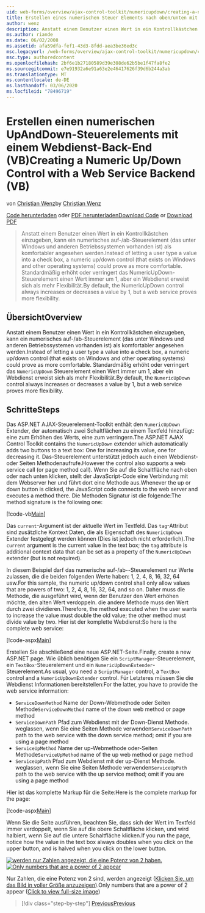 ```yaml
---
uid: web-forms/overview/ajax-control-toolkit/numericupdown/creating-a-numeric-up-down-control-with-a-web-service-backend-vb
title: Erstellen eines numerischen Steuer Elements nach oben/unten mit einem Webdienst-Back-End (VB) | Microsoft-Dokumentation
author: wenz
description: Anstatt einem Benutzer einen Wert in ein Kontrollkästchen einzugeben, kann es sein, dass ein numerisches auf-/ab--Steuerelement (das unter Windows und anderen Betriebssystemen vorhanden ist) mehr als c...
ms.author: riande
ms.date: 06/02/2008
ms.assetid: afa59dfa-fef1-43d3-8fdd-aea3be36ed3c
msc.legacyurl: /web-forms/overview/ajax-control-toolkit/numericupdown/creating-a-numeric-up-down-control-with-a-web-service-backend-vb
msc.type: authoredcontent
ms.openlocfilehash: 2bf6e1b27180589d39e308de62b5be1f47fa8fe2
ms.sourcegitcommit: e7e91932a6e91a63e2e46417626f39d6b244a3ab
ms.translationtype: MT
ms.contentlocale: de-DE
ms.lasthandoff: 03/06/2020
ms.locfileid: "78496719"
---
```

# <a name="creating-a-numeric-updown-control-with-a-web-service-backend-vb"></a><span data-ttu-id="d0d2b-103">Erstellen einen numerischen UpAndDown-Steuerelements mit einem Webdienst-Back-End (VB)</span><span class="sxs-lookup"><span data-stu-id="d0d2b-103">Creating a Numeric Up/Down Control with a Web Service Backend (VB)</span></span>

<span data-ttu-id="d0d2b-104">von [Christian Wenz](https://github.com/wenz)</span><span class="sxs-lookup"><span data-stu-id="d0d2b-104">by [Christian Wenz](https://github.com/wenz)</span></span>

<span data-ttu-id="d0d2b-105">[Code herunterladen](https://download.microsoft.com/download/9/3/f/93f8daea-bebd-4821-833b-95205389c7d0/numericupdown1.vb.zip) oder [PDF herunterladen](https://download.microsoft.com/download/2/d/c/2dc10e34-6983-41d4-9c08-f78f5387d32b/numericupdown1VB.pdf)</span><span class="sxs-lookup"><span data-stu-id="d0d2b-105">[Download Code](https://download.microsoft.com/download/9/3/f/93f8daea-bebd-4821-833b-95205389c7d0/numericupdown1.vb.zip) or [Download PDF](https://download.microsoft.com/download/2/d/c/2dc10e34-6983-41d4-9c08-f78f5387d32b/numericupdown1VB.pdf)</span></span>

> <span data-ttu-id="d0d2b-106">Anstatt einem Benutzer einen Wert in ein Kontrollkästchen einzugeben, kann ein numerisches auf-/ab-Steuerelement (das unter Windows und anderen Betriebssystemen vorhanden ist) als komfortabler angesehen werden.</span><span class="sxs-lookup"><span data-stu-id="d0d2b-106">Instead of letting a user type a value into a check box, a numeric up/down control (that exists on Windows and other operating systems) could prove as more comfortable.</span></span> <span data-ttu-id="d0d2b-107">Standardmäßig erhöht oder verringert das NumericUpDown-Steuerelement einen Wert immer um 1, aber ein Webdienst erweist sich als mehr Flexibilität.</span><span class="sxs-lookup"><span data-stu-id="d0d2b-107">By default, the NumericUpDown control always increases or decreases a value by 1, but a web service proves more flexibility.</span></span>

## <a name="overview"></a><span data-ttu-id="d0d2b-108">Übersicht</span><span class="sxs-lookup"><span data-stu-id="d0d2b-108">Overview</span></span>

<span data-ttu-id="d0d2b-109">Anstatt einem Benutzer einen Wert in ein Kontrollkästchen einzugeben, kann ein numerisches auf-/ab-Steuerelement (das unter Windows und anderen Betriebssystemen vorhanden ist) als komfortabler angesehen werden.</span><span class="sxs-lookup"><span data-stu-id="d0d2b-109">Instead of letting a user type a value into a check box, a numeric up/down control (that exists on Windows and other operating systems) could prove as more comfortable.</span></span> <span data-ttu-id="d0d2b-110">Standardmäßig erhöht oder verringert das `NumericUpDown` Steuerelement einen Wert immer um 1, aber ein Webdienst erweist sich als mehr Flexibilität.</span><span class="sxs-lookup"><span data-stu-id="d0d2b-110">By default, the `NumericUpDown` control always increases or decreases a value by 1, but a web service proves more flexibility.</span></span>

## <a name="steps"></a><span data-ttu-id="d0d2b-111">Schritte</span><span class="sxs-lookup"><span data-stu-id="d0d2b-111">Steps</span></span>

<span data-ttu-id="d0d2b-112">Das ASP.NET AJAX-Steuerelement-Toolkit enthält den `NumericUpDown` Extender, der automatisch zwei Schaltflächen zu einem Textfeld hinzufügt: eine zum Erhöhen des Werts, eine zum verringern.</span><span class="sxs-lookup"><span data-stu-id="d0d2b-112">The ASP.NET AJAX Control Toolkit contains the `NumericUpDown` extender which automatically adds two buttons to a text box: One for increasing its value, one for decreasing it.</span></span> <span data-ttu-id="d0d2b-113">Das-Steuerelement unterstützt jedoch auch einen Webdienst-oder Seiten Methodenaufrufe.</span><span class="sxs-lookup"><span data-stu-id="d0d2b-113">However the control also supports a web service call (or page method call).</span></span> <span data-ttu-id="d0d2b-114">Wenn Sie auf die Schaltfläche nach oben oder nach unten klicken, stellt der JavaScript-Code eine Verbindung mit dem Webserver her und führt dort eine Methode aus.</span><span class="sxs-lookup"><span data-stu-id="d0d2b-114">Whenever the up or down button is clicked, the JavaScript code connects to the web server and executes a method there.</span></span> <span data-ttu-id="d0d2b-115">Die Methoden Signatur ist die folgende:</span><span class="sxs-lookup"><span data-stu-id="d0d2b-115">The method signature is the following one:</span></span>

[!code-vb[Main](creating-a-numeric-up-down-control-with-a-web-service-backend-vb/samples/sample1.vb)]

<span data-ttu-id="d0d2b-116">Das `current`-Argument ist der aktuelle Wert im Textfeld. Das `tag`-Attribut sind zusätzliche Kontext Daten, die als Eigenschaft des `NumericUpDown` Extender festgelegt werden können (Dies ist jedoch nicht erforderlich).</span><span class="sxs-lookup"><span data-stu-id="d0d2b-116">The `current` argument is the current value in the text box; the `tag` attribute is additional context data that can be set as a property of the `NumericUpDown` extender (but is not required).</span></span>

<span data-ttu-id="d0d2b-117">In diesem Beispiel darf das numerische auf-/ab--Steuerelement nur Werte zulassen, die die beiden folgenden Werte haben: 1, 2, 4, 8, 16, 32, 64 usw.</span><span class="sxs-lookup"><span data-stu-id="d0d2b-117">For this sample, the numeric up/down control shall only allow values that are powers of two: 1, 2, 4, 8, 16, 32, 64, and so on.</span></span> <span data-ttu-id="d0d2b-118">Daher muss die Methode, die ausgeführt wird, wenn der Benutzer den Wert erhöhen möchte, den alten Wert verdoppeln. die andere Methode muss den Wert durch zwei dividieren.</span><span class="sxs-lookup"><span data-stu-id="d0d2b-118">Therefore, the method executed when the user wants to increase the value must double the old value; the other method must divide value by two.</span></span> <span data-ttu-id="d0d2b-119">Hier ist der komplette Webdienst:</span><span class="sxs-lookup"><span data-stu-id="d0d2b-119">So here is the complete web service:</span></span>

[!code-aspx[Main](creating-a-numeric-up-down-control-with-a-web-service-backend-vb/samples/sample2.aspx)]

<span data-ttu-id="d0d2b-120">Erstellen Sie abschließend eine neue ASP.NET-Seite.</span><span class="sxs-lookup"><span data-stu-id="d0d2b-120">Finally, create a new ASP.NET page.</span></span> <span data-ttu-id="d0d2b-121">Wie üblich benötigen Sie ein `ScriptManager`-Steuerelement, ein `TextBox`-Steuerelement und ein `NumericUpDownExtender`-Steuerelement.</span><span class="sxs-lookup"><span data-stu-id="d0d2b-121">As usual, you need a `ScriptManager` control, a `TextBox` control and a `NumericUpDownExtender` control.</span></span> <span data-ttu-id="d0d2b-122">Für Letzteres müssen Sie die Webdienst Informationen bereitstellen:</span><span class="sxs-lookup"><span data-stu-id="d0d2b-122">For the latter, you have to provide the web service information:</span></span>

- <span data-ttu-id="d0d2b-123">`ServiceDownMethod` Name der Down-Webmethode oder Seiten Methode</span><span class="sxs-lookup"><span data-stu-id="d0d2b-123">`ServiceDownMethod` name of the down web method or page method</span></span>
- <span data-ttu-id="d0d2b-124">`ServiceDownPath` Pfad zum Webdienst mit der Down-Dienst Methode. weglassen, wenn Sie eine Seiten Methode verwenden</span><span class="sxs-lookup"><span data-stu-id="d0d2b-124">`ServiceDownPath` path to the web service with the down service method; omit if you are using a page method</span></span>
- <span data-ttu-id="d0d2b-125">`ServiceUpMethod` Name der up-Webmethode oder-Seiten Methode</span><span class="sxs-lookup"><span data-stu-id="d0d2b-125">`ServiceUpMethod` name of the up web method or page method</span></span>
- <span data-ttu-id="d0d2b-126">`ServiceUpPath` Pfad zum Webdienst mit der up-Dienst Methode. weglassen, wenn Sie eine Seiten Methode verwenden</span><span class="sxs-lookup"><span data-stu-id="d0d2b-126">`ServiceUpPath` path to the web service with the up service method; omit if you are using a page method</span></span>

<span data-ttu-id="d0d2b-127">Hier ist das komplette Markup für die Seite:</span><span class="sxs-lookup"><span data-stu-id="d0d2b-127">Here is the complete markup for the page:</span></span>

[!code-aspx[Main](creating-a-numeric-up-down-control-with-a-web-service-backend-vb/samples/sample3.aspx)]

<span data-ttu-id="d0d2b-128">Wenn Sie die Seite ausführen, beachten Sie, dass sich der Wert im Textfeld immer verdoppelt, wenn Sie auf die obere Schaltfläche klicken, und wird halbiert, wenn Sie auf die untere Schaltfläche klicken.</span><span class="sxs-lookup"><span data-stu-id="d0d2b-128">If you run the page, notice how the value in the text box always doubles when you click on the upper button, and is halved when you click on the lower button.</span></span>

<span data-ttu-id="d0d2b-129">[![werden nur Zahlen angezeigt, die eine Potenz von 2 haben.](creating-a-numeric-up-down-control-with-a-web-service-backend-vb/_static/image2.png)](creating-a-numeric-up-down-control-with-a-web-service-backend-vb/_static/image1.png)</span><span class="sxs-lookup"><span data-stu-id="d0d2b-129">[![Only numbers that are a power of 2 appear](creating-a-numeric-up-down-control-with-a-web-service-backend-vb/_static/image2.png)](creating-a-numeric-up-down-control-with-a-web-service-backend-vb/_static/image1.png)</span></span>

<span data-ttu-id="d0d2b-130">Nur Zahlen, die eine Potenz von 2 sind, werden angezeigt ([Klicken Sie, um das Bild in voller Größe anzuzeigen](creating-a-numeric-up-down-control-with-a-web-service-backend-vb/_static/image3.png)).</span><span class="sxs-lookup"><span data-stu-id="d0d2b-130">Only numbers that are a power of 2 appear ([Click to view full-size image](creating-a-numeric-up-down-control-with-a-web-service-backend-vb/_static/image3.png))</span></span>

> [!div class="step-by-step"]
> [<span data-ttu-id="d0d2b-131">Previous</span><span class="sxs-lookup"><span data-stu-id="d0d2b-131">Previous</span></span>](creating-a-numeric-up-down-control-with-a-web-service-backend-cs.md)
